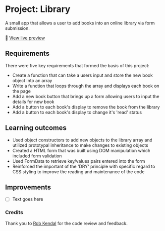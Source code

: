 # Project: Library
A small app that allows a user to add books into an online library via form submission.

🔗 [View live preview](https://library-project-top.netlify.app/)

## Requirements
There were five key requirements that formed the basis of this project:
- Create a function that can take a users input and store the new book object into an array
- Write a function that loops through the array and displays each book on the page
- Add a new book button that brings up a form allowing users to input the details for new book
- Add a button to each book's display to remove the book from the library
- Add a button to each book's display to change it's 'read' status

## Learning outcomes
- Used object constructors to add new objects to the library array and utilized prototypal inheritance to make changes to existing objects
- Created a HTML form that was built using DOM manipulation which included form validation
- Used FormData to retrieve key/values pairs entered into the form
- Reinforced the important of the 'DRY' principle with specific regard to CSS styling to improve the reading and maintenance of the code

## Improvements
- [ ] Text goes here

### Credits
Thank you to [Rob Kendal](https://robkendal.co.uk/) for the code review and feedback.

[^1]: Project forms part of the JavaScript curriculum provided by [The Odin Project](https://www.theodinproject.com/).